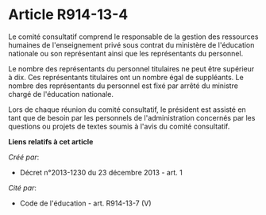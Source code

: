 # Article R914-13-4

Le comité consultatif comprend le responsable de la gestion des ressources humaines de l'enseignement privé sous contrat du
ministère de l'éducation nationale ou son représentant ainsi que les représentants du personnel.

Le nombre des représentants du personnel titulaires ne peut être supérieur à dix. Ces représentants titulaires ont un nombre
égal de suppléants. Le nombre des représentants du personnel est fixé par arrêté du ministre chargé de l'éducation
nationale. 

Lors de chaque réunion du comité consultatif, le président est assisté en tant que de besoin par les personnels de
l'administration concernés par les questions ou projets de textes soumis à l'avis du comité consultatif.

**Liens relatifs à cet article**

_Créé par_:

  - Décret n°2013-1230 du 23 décembre 2013 - art. 1

_Cité par_:

  - Code de l'éducation - art. R914-13-7 (V)
